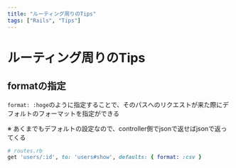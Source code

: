 ```yaml
---
title: "ルーティング周りのTips"
tags: ["Rails", "Tips"]
---
```


# ルーティング周りのTips

## formatの指定
`format: :hoge`のように指定することで、そのパスへのリクエストが来た際にデフォルトのフォーマットを指定ができる

※ あくまでもデフォルトの設定なので、controller側でjsonで返せばjsonで返ってくる
```ruby
# routes.rb
get 'users/:id', to: 'users#show', defaults: { format: :csv }
```

